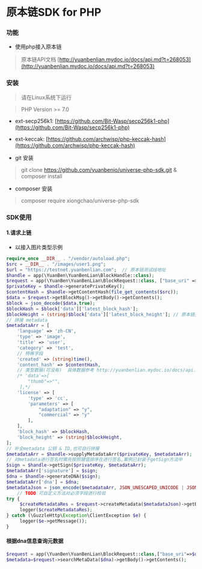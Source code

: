 # 原本链SDK for PHP

### 功能
* 使用php接入原本链
> 原本链API文档 [http://yuanbenlian.mydoc.io/docs/api.md?t=268053](http://yuanbenlian.mydoc.io/docs/api.md?t=268053)

### 安装

> 请在Linux系统下运行

> PHP Version >= 7.0

* ext-secp256k1: [https://github.com/Bit-Wasp/secp256k1-php](https://github.com/Bit-Wasp/secp256k1-php)
* ext-keccak: [https://github.com/archwisp/php-keccak-hash](https://github.com/archwisp/php-keccak-hash)

* git 安装
> git clone https://github.com/yuanbenio/universe-php-sdk.git & composer install

* composer 安装
> composer require xiongchao/universe-php-sdk
   
### SDK使用

#### 1.请求上链

* 以接入图片类型示例

```php
require_once __DIR__ . "/vendor/autoload.php";
$src = __DIR__ . "/images/user1.png";
$url = "https://testnet.yuanbenlian.com";  // 原本链测试线地址
$handle = app(\YuanBen\YuanBenLian\BlockHandle::class);
$request = app(\YuanBen\YuanBenLian\BlockRequest::class, ["base_uri" => $url]);
$privateKey = $handle->generatePrivateKey();
$contentHash = $handle->getContentHash(file_get_contents($src));
$data = $request->getBlockMsg()->getBody()->getContents();
$block = json_decode($data,true);
$blockHash = $block['data']['latest_block_hash'];
$blockHeight = (string)$block['data']['latest_block_height']; // 原本链要求所有metadata的内容均为string类型
// 拼接 metadata
$metadataArr = [
    'language' => 'zh-CN',
    'type' => 'image',
    'title' => 'user',
    'category' => 'test',
    // 特殊字段
    'created' => (string)time(),
    'content_hash' => $contentHash,
    // 类型数据(可没有)  具体数据参考 http://yuanbenlian.mydoc.io/docs/api.md?t=268053
    /* 'data'=>[
        "thumb"=>"",
     ],*/
    'license' => [
        'type' => 'cc',
        'parameters' => [
            "adaptation" => "y",
            "commercial" => "y"
        ],
    ],
    'block_hash' => $blockHash,
    'block_height' => (string)$blockHeight,
];
// 补全metadata 公钥 & ID,也可自行拼接
$metadataArr = $handle->supplyMetadataArr($privateKey, $metadataArr);
// 对metadata进行签名时需先按照键值排序在进行签名,案例已封装于getSign方法中
$sign = $handle->getSign($privateKey, $metadataArr);
$metadataArr['signature'] = $sign;
$dna = $handle->generateDNA($sign);
$metadataArr['dna'] = $dna;
$metadataJson = json_encode($metadataArr, JSON_UNESCAPED_UNICODE | JSON_UNESCAPED_SLASHES);
    // TODO 可自定义方法对必须字段进行校验
try {
     $createMetadataRes = $request->createMetadata($metadataJson)->getBody()->getContents();
     logger($createMetadataRes);
} catch (\GuzzleHttp\Exception\ClientException $e) {
     logger($e->getMessage());
}
```

#### 根据dna信息查询元数据

```php
$request = app(\YuanBen\YuanBenLian\BlockRequest::class,["base_uri"=>$url]);
$metadata=$request->searchMetaData($dna)->getBody()->getContents();
```